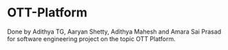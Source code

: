 # OTT-Platform
Done by Adithya TG, Aaryan Shetty, Adithya Mahesh and Amara Sai Prasad for software engineering project on the topic OTT Platform.
